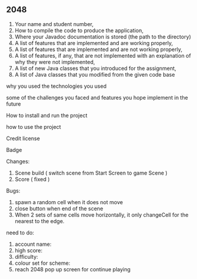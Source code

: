 ## [](https://github.com/biong40/COMP2042_CW_hfygl1) 2048

1. Your name and student number,
2. How to compile the code to produce the application,
3. Where your Javadoc documentation is stored (the path to the directory)
4. A list of features that are implemented and are working properly,
5. A list of features that are implemented and are not working properly,
6. A list of features, if any, that are not implemented with an explanation of why they
   were not implemented,
7. A list of new Java classes that you introduced for the assignment,
8. A list of Java classes that you modified from the given code base



why you used the technologies you used

some of the challenges you faced and features you hope implement in the future


How to install and run the project

how to use the project



Credit
license

Badge




Changes:
1. Scene build ( switch scene from Start Screen to game Scene )
2. Score ( fixed )






Bugs:
1. spawn a random cell when it does not move 
2. close button when end of the scene 
3. When 2 sets of same cells move horizontally, it only changeCell for the nearest to the edge.


need to do:
1. account name: 
2. high score:
3. difficulty:
4. colour set for scheme:
5. reach 2048 pop up screen for continue playing 


